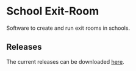 # School Exit-Room
Software to create and run exit rooms in schools.

## Releases
The current releases can be downloaded [here](https://gitlab.com/Dren-Tech/school-exit-room/-/releases).
